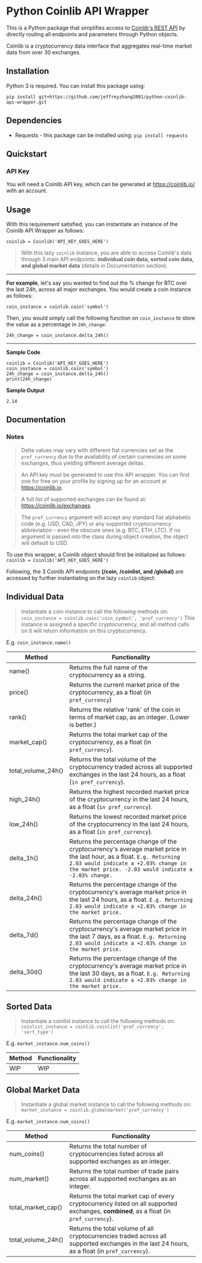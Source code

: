 # Python Coinlib API Wrapper
This is a Python package that simplifies access to [Coinlib's REST API](https://coinlib.io/apidocs) by directly routing all endpoints and parameters through Python objects.

Coinlib is a cryptocurrency data interface that aggregates real-time market data from over 30 exchanges.

## Installation
Python 3 is required. You can install this package using:

`pip install git+https://github.com/jeffreyzhang2001/python-coinlib-api-wrapper.git`

## Dependencies
* Requests - this package can be installed using:
  `pip install requests`

## Quickstart
### API Key
You will need a Coinlib API key, which can be generated at https://coinlib.io/ with an account.
## Usage
With this requirement satisfied, you can instantiate an instance of the Coinlib API Wrapper as follows:

`coinlib = Coinlib('API_KEY_GOES_HERE')`

> With this lazy `coinlib` instance, you are able to access Coinlib's data through 3 main API endpoints: **individual coin data, sorted coin data, and global market data** (details in Documentation section). 
---
**For example**, let's say you wanted to find out the % change for BTC over the last 24h, across all major exchanges. You would create a coin instance as follows: 

`coin_instance = coinlib.coin('symbol')`

Then, you would simply call the following function on `coin_instance` to store the value as a percentage in `24h_change`:

`24h_change = coin_instance.delta_24h()`

---
**Sample Code**
```
coinlib = Coinlib('API_KEY_GOES_HERE')
coin_instance = coinlib.coin('symbol')
24h_change = coin_instance.delta_24h()
print(24h_change)
```

**Sample Output**

```2.14```


## Documentation
### Notes
> Delta values may vary with different fiat currencies set as the `pref_currency` due to the availability of certain currencies on some exchanges, thus yielding different average deltas.

> An API key must be generated to use this API wrapper. You can find one for free on your profile by signing up for an account at https://coinlib.io.

> A full list of supported exchanges can be found at: https://coinlib.io/exchanges.

> The `pref_currency` argument will accept any standard fiat alphabetic code (e.g. USD, CAD, JPY) or any supported cryptocurrency abbreviation - even the obscure ones (e.g. BTC, ETH, LTC). If no argument is passed into the class during object creation, the object will default to USD.

To use this wrapper, a Coinlib object should first be initialized as follows:
```coinlib = Coinlib('API_KEY_GOES_HERE')```

Following, the 3 Coinlib API endpoints **(/coin, /coinlist, and /global)** are accessed by further instantiating on the lazy `coinlib` object:


## Individual Data
> Instantiate a coin instance to call the following methods on:
`coin_instance = coinlib.coin('coin_symbol', 'pref_currency')`
This instance is assigned a specific cryptocurrency, and all method calls on it will return information on this cryptocurrency.

E.g. `coin_instance.name()`

| Method  | Functionality |
| ------------- | ------------- |
| name() | Returns the full name of the cryptocurrency as a string. |
| price() | Returns the current market price of the cryptocurrency, as a float (in `pref_currency`)  |
| rank() | Returns the relative 'rank' of the coin in terms of market cap, as an integer. (Lower is better.)|
| market_cap()  | Returns the total market cap of the cryptocurrency, as a float (in `pref_currency`).  |
| total_volume_24h() | Returns the total volume of the cryptocurrency traded across all supported exchanges in the last 24 hours, as a float (`in pref_currency`). |
| high_24h()  | Returns the highest recorded market price of the cryptocurrency in the last 24 hours, as a float (`in pref_currency`). |
| low_24h() | Returns the lowest recorded market price of the cryptocurrency in the last 24 hours, as a float (`in pref_currency`).  |
| delta_1h()  | Returns the percentage change of the cryptocurrency's average market price in the last hour, as a float. `E.g. Returning 2.03 would indicate a +2.03% change in the market price. -2.03 would indicate a -2.03% change.`  |
| delta_24h() | Returns the percentage change of the cryptocurrency's average market price in the last 24 hours, as a float. `E.g. Returning 2.03 would indicate a +2.03% change in the market price.` |
| delta_7d()  | Returns the percentage change of the cryptocurrency's average market price in the last 7 days, as a float. `E.g. Returning 2.03 would indicate a +2.03% change in the market price.` |
| delta_30d() | Returns the percentage change of the cryptocurrency's average market price in the last 30 days, as a float. `E.g. Returning 2.03 would indicate a +2.03% change in the market price.` |



## Sorted Data
> Instantiate a coinlist instance to call the following methods on:
`coinlist_instance = coinlib.coinlist('pref_currency', 'sort_type')`

E.g. `market_instance.num_coins()`

| Method  | Functionality |
| ------------- | ------------- |
| WIP | WIP  |


## Global Market Data
> Instantiate a global market instance to call the following methods on:
`market_instance = coinlib.globalmarket('pref_currency')`

E.g. `market_instance.num_coins()`

| Method  | Functionality |
| ------------- | ------------- |
| num_coins() | Returns the total number of cryptocurrencies listed across all supported exchanges as an integer. |
| num_market() | Returns the total number of trade pairs across all supported exchanges as an integer.  |
| total_market_cap() | Returns the total market cap of every cryptocurrency listed on all supported exchanges, **combined**, as a float (in `pref_currency`).  |
| total_volume_24h() | Returns the total volume of all cryptocurrencies traded across all supported exchanges in the last 24 hours, as a float (in `pref_currency`). |
